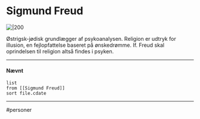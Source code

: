 # Sigmund Freud
![|200](https://external-content.duckduckgo.com/iu/?u=http%3A%2F%2Fwww.gigcity.ca%2Fwp-content%2Fuploads%2F2016%2F10%2FFreud.jpg&f=1&nofb=1)

Østrigsk-jødisk grundlægger af psykoanalysen. Religion er udtryk for illusion, en fejlopfattelse baseret på ønskedrømme. If. Freud skal oprindelsen til religion altså findes i psyken.


---
#### Nævnt
```dataview 
list
from [[Sigmund Freud]]
sort file.cdate
```
---
#personer


